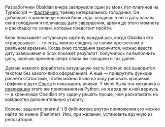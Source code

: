 ﻿Разработчики Obsidian вчера заапрувили один из моих пет-плагинов на TypeScript — [Фастаймер](https://github.com/vkostyanetsky/ObsidianFastimer), трекер интервального голодания. Он добавляет в хранилище новый блок кода: вводишь в него дату начала окна голодания и получаешь дату завершения, время до этого момнета и раскладку по зонам, которые предстоит пройти. 

Блок показывает актуальную картину каждый раз, когда Obsidian его отрисовывает — то есть, можно следить за своим прогрессом в реальном времени. Когда окно голодания закончится, можно ввести дату завершения и блок покажет результат: получилось ли выполнить цель, сколько времени сверх плана вы голодали и так далее.

Думаю немного доработать визуальную часть (сейчас всё выводится текстом без какого-либо оформления). А ещё — прикрутить функции расчета статистики, чтобы можно было на ходу рисовать красивые графики в духе [Charts](https://github.com/phibr0/obsidian-charts) и показывать ачивки. У меня была эта механика в [реализации](https://github.com/vkostyanetsky/Fastimer) этого же приложения на Python, но я вряд ли к ней вернусь — в хранилище Obsidian эту задачу решать проще, чем раскатывать на компьютер дополнительную утилиту.

Короче, зацените плагин! :) В библиотеке внутри приложения его можно найти по имени (Fastimer). Или, при желании, установить вручную из репозитория.